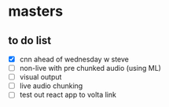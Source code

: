 # masters

## to do list
- [x] cnn ahead of wednesday w steve
- [ ] non-live with pre chunked audio (using ML)
- [ ] visual output
- [ ] live audio chunking
- [ ] test out react app to volta link
